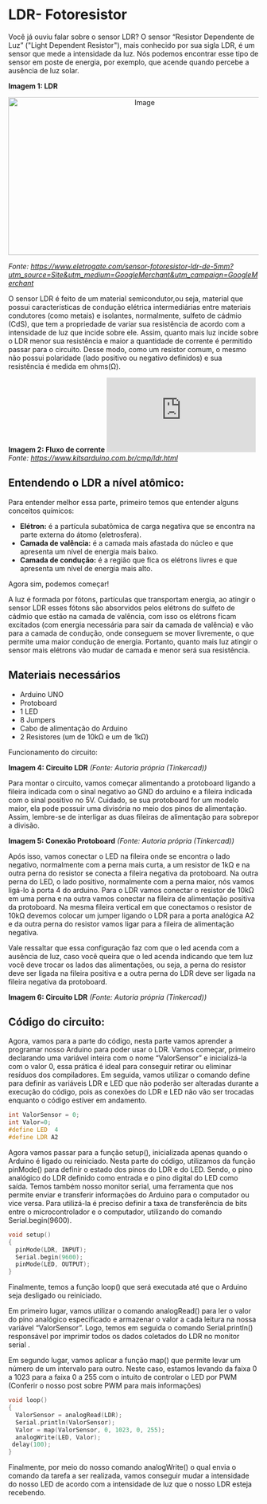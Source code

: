 # LDR- Fotoresistor


   Você já ouviu falar sobre o sensor LDR? O sensor “Resistor Dependente de Luz” ("Light Dependent Resistor"), mais conhecido por sua sigla LDR, é um sensor que mede a intensidade da luz. Nós podemos encontrar esse tipo de sensor em poste de energia, por exemplo, que acende quando percebe a ausência de luz solar.

**Imagem 1: LDR**

<div align="center">
<img width="533" height="317" alt="Image" src="https://github.com/user-attachments/assets/5259701d-e2c3-4019-9c9c-0db485473154" />
</div>

*Fonte: https://www.eletrogate.com/sensor-fotoresistor-ldr-de-5mm?utm_source=Site&utm_medium=GoogleMerchant&utm_campaign=GoogleMerchant*

                 
O sensor LDR é feito de um material semicondutor,ou seja, material que possui características de condução elétrica intermediárias entre materiais condutores (como metais) e isolantes, normalmente, sulfeto de cádmio (CdS), que tem a  propriedade de variar sua resistência de acordo com a intensidade de luz que incide sobre ele. Assim, quanto mais luz incide sobre o LDR menor sua resistência e maior a quantidade de corrente é permitido passar para o circuito. Desse modo, como um resistor comum, o mesmo não possui polaridade (lado positivo ou negativo definidos) e sua resistência é medida em ohms(Ω).

**Imagem 2: Fluxo de corrente**
![Fluxo de corrente](https://www.kitsarduino.com.br/cmp/ldr.html)
*Fonte: https://www.kitsarduino.com.br/cmp/ldr.html*



## Entendendo o LDR a nível atômico:  

Para entender melhor essa parte, primeiro temos que entender alguns conceitos químicos:                                                                            
									
- **Elétron:** é a partícula subatômica de carga negativa que se encontra na parte externa do átomo (eletrosfera).
- **Camada de valência:** é a camada mais afastada do núcleo e que apresenta um nível de energia mais baixo.
- **Camada de condução:** é a região que fica os elétrons livres e que apresenta um nível de energia mais alto.

Agora sim, podemos começar!

A luz é formada por fótons, partículas que transportam energia, ao atingir o sensor LDR esses fótons são absorvidos pelos elétrons do sulfeto de cádmio que estão na camada de valência, com isso os elétrons ficam excitados (com energia necessária para sair da camada de valência) e vão para a camada de condução, onde conseguem se mover livremente, o que permite uma maior condução de energia. Portanto, quanto mais luz atingir o sensor mais elétrons vão mudar de camada e menor será sua resistência.

## Materiais necessários
- Arduino UNO
- Protoboard
- 1 LED
- 8 Jumpers
- Cabo de alimentação do Arduino
- 2 Resistores (um de 10kΩ e um de 1kΩ)



Funcionamento do circuito:

**Imagem 4: Circuito LDR**
*(Fonte: Autoria própria (Tinkercad))*

Para montar o circuito, vamos começar alimentando a protoboard ligando a fileira indicada com o sinal negativo ao GND do arduino e a fileira indicada com o sinal positivo no 5V. 
Cuidado, se sua protoboard for um modelo maior, ela pode possuir uma divisória no meio dos pinos de alimentação. Assim, lembre-se de interligar as duas fileiras de alimentação para sobrepor a divisão.

**Imagem 5: Conexão Protoboard**
*(Fonte: Autoria própria (Tinkercad))*

Após isso, vamos conectar o LED na fileira onde se encontra o lado negativo, normalmente com a perna mais curta, a um resistor de 1kΩ e na outra perna do resistor se conecta a fileira negativa da protoboard. Na outra perna do LED, o lado positivo, normalmente com a perna maior, nós vamos ligá-lo à porta 4 do arduino. Para o LDR vamos conectar o resistor de 10kΩ em uma perna e na outra vamos conectar na fileira de alimentação positiva da protoboard. Na mesma fileira vertical em que conectamos o resistor de 10kΩ devemos colocar um jumper ligando o LDR para a porta analógica A2 e da outra perna do resistor vamos ligar para a fileira de alimentação negativa.

Vale ressaltar que essa configuração faz com que o led acenda com a ausência de luz, caso você queira que o led acenda indicando que tem luz você deve trocar os lados das alimentações, ou seja, a perna do resistor deve ser ligada na fileira positiva e a outra perna do LDR deve ser ligada na fileira negativa da protoboard.

       
**Imagem 6: Circuito LDR**
*(Fonte: Autoria própria (Tinkercad))*


## Código do circuito:

Agora, vamos para a parte do código, nesta parte vamos aprender a programar nosso Arduino para poder usar o LDR. Vamos começar, primeiro declarando uma variável inteira com o nome “ValorSensor” e inicializá-la com o valor 0, essa prática é ideal para conseguir retirar ou eliminar resíduos dos compiladores. Em seguida, vamos utilizar o comando define para definir as variáveis LDR e LED que não poderão ser alteradas durante a execução do código, pois as conexões do LDR e LED não vão ser trocadas enquanto o código estiver em andamento.

```cpp
int ValorSensor = 0;
int Valor=0;
#define LED  4
#define LDR A2
```

Agora vamos passar para a função setup(), inicializada apenas quando o Arduino é ligado ou reiniciado. Nesta parte do código, utilizamos da função pinMode() para definir o estado dos pinos do LDR e do LED. Sendo, o pino analógico do LDR definido como entrada e o pino digital do LED como saída.
Temos também nosso monitor serial, uma ferramenta que nos permite enviar e transferir informações do Arduino para o computador ou vice versa. Para utilizá-la é preciso definir a taxa de transferência de bits entre o microcontrolador e o computador, utilizando do comando Serial.begin(9600). 

```cpp
void setup()
{
  pinMode(LDR, INPUT);
  Serial.begin(9600);
  pinMode(LED, OUTPUT);
}
``` 
Finalmente, temos a função loop() que será executada até que o Arduino seja desligado ou reiniciado. 

Em primeiro lugar, vamos utilizar o comando analogRead() para ler o valor do pino analógico especificado e armazenar o valor a cada leitura na nossa variável “ValorSensor”. Logo, temos em seguida o comando Serial.println() responsável por imprimir todos os dados coletados do LDR no monitor serial .

Em segundo lugar, vamos aplicar a função map()  que permite levar um número de um intervalo para outro. Neste caso, estamos levando da faixa 0 a 1023 para a faixa 0 a 255 com o intuito de controlar o LED por PWM (Conferir o nosso post sobre PWM para mais informações)

```cpp
void loop()
{
  ValorSensor = analogRead(LDR);
  Serial.println(ValorSensor);
  Valor = map(ValorSensor, 0, 1023, 0, 255);
  analogWrite(LED, Valor);
 delay(100);
}
```

Finalmente, por meio do nosso comando analogWrite() o qual envia o comando da tarefa a ser realizada, vamos conseguir mudar a intensidade do nosso LED de acordo com a intensidade de luz que o nosso LDR esteja recebendo.




